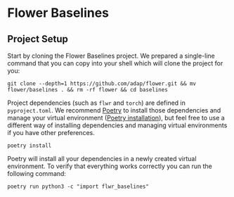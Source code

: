 # Flower Baselines

## Project Setup

Start by cloning the Flower Baselines project. We prepared a single-line command that you can copy into your shell which will clone the project for you:

```shell
git clone --depth=1 https://github.com/adap/flower.git && mv flower/baselines . && rm -rf flower && cd baselines
```

Project dependencies (such as `flwr` and `torch`) are defined in `pyproject.toml`. We recommend [Poetry](https://python-poetry.org/docs/) to install those dependencies and manage your virtual environment ([Poetry installation](https://python-poetry.org/docs/#installation)), but feel free to use a different way of installing dependencies and managing virtual environments if you have other preferences.

```shell
poetry install
```

Poetry will install all your dependencies in a newly created virtual environment. To verify that everything works correctly you can run the following command:

```shell
poetry run python3 -c "import flwr_baselines"
```
